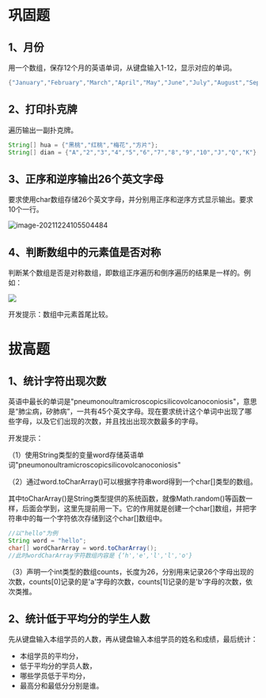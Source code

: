 # 巩固题

## 1、月份

用一个数组，保存12个月的英语单词，从键盘输入1-12，显示对应的单词。

```java
{"January","February","March","April","May","June","July","August","September","October","November","December"}
```

## 2、打印扑克牌

遍历输出一副扑克牌。

```java
String[] hua = {"黑桃","红桃","梅花","方片"};
String[] dian = {"A","2","3","4","5","6","7","8","9","10","J","Q","K"};
```



## 3、正序和逆序输出26个英文字母

要求使用char数组存储26个英文字母，并分别用正序和逆序方式显示输出。要求10个一行。

![image-20211224105504484](https://iamgs.oss-cn-shanghai.aliyuncs.com/Images/image-20211224105504484.png)





## 4、判断数组中的元素值是否对称

判断某个数组是否是对称数组，即数组正序遍历和倒序遍历的结果是一样的。例如：

![](https://iamgs.oss-cn-shanghai.aliyuncs.com/Images/6.jpg)

开发提示：数组中元素首尾比较。





# 拔高题

## 1、统计字符出现次数

英语中最长的单词是"pneumonoultramicroscopicsilicovolcanoconiosis"，意思是“肺尘病，矽肺病”，一共有45个英文字母。现在要求统计这个单词中出现了哪些字母，以及它们出现的次数，并且找出出现次数最多的字母。

开发提示：

（1）使用String类型的变量word存储英语单词"pneumonoultramicroscopicsilicovolcanoconiosis"

（2）通过word.toCharArray()可以根据字符串word得到一个char[]类型的数组。

其中toCharArray()是String类型提供的系统函数，就像Math.random()等函数一样，后面会学到，这里先提前用一下。它的作用就是创建一个char[]数组，并把字符串中的每一个字符依次存储到这个char[]数组中。

```java
//以"hello"为例
String word = "hello";
char[] wordCharArray = word.toCharArray();
//此时wordCharArray字符数组内容是 {‘h','e','l','l','o'}
```

（3）声明一个int类型的数组counts，长度为26，分别用来记录26个字母出现的次数，counts[0]记录的是'a'字母的次数，counts[1]记录的是'b'字母的次数，依次类推。



## 2、统计低于平均分的学生人数

先从键盘输入本组学员的人数，再从键盘输入本组学员的姓名和成绩，最后统计：

- 本组学员的平均分，
- 低于平均分的学员人数，
- 哪些学员低于平均分，
- 最高分和最低分分别是谁。









